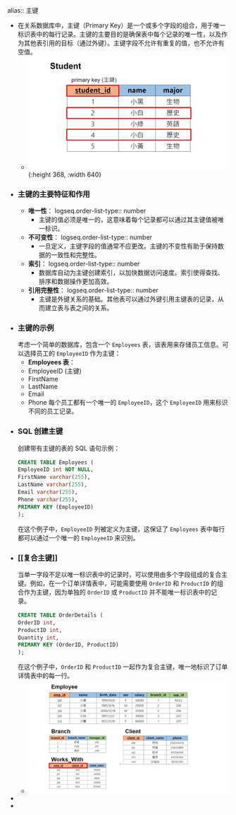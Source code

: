 alias:: 主键

- 在关系数据库中，主键（Primary Key）是一个或多个字段的组合，用于唯一标识表中的每行记录。主键的主要目的是确保表中每个记录的唯一性，以及作为其他表引用的目标（通过外键）。主键字段不允许有重复的值，也不允许有空值。
	- ![image.png](../assets/image_1712928621918_0.png){:height 368, :width 640}
- ### 主键的主要特征和作用
	- **唯一性**：
	  logseq.order-list-type:: number
		- 主键的值必须是唯一的，这意味着每个记录都可以通过其主键值被唯一标识。
	- **不可变性**：
	  logseq.order-list-type:: number
		- 一旦定义，主键字段的值通常不应更改。主键的不变性有助于保持数据的一致性和完整性。
	- **索引**：
	  logseq.order-list-type:: number
		- 数据库自动为主键创建索引，以加快数据访问速度。索引使得查找、排序和数据操作更加高效。
	- **引用完整性**：
	  logseq.order-list-type:: number
		- 主键是外键关系的基础。其他表可以通过外键引用主键表的记录，从而建立表与表之间的关系。
- ### 主键的示例
  考虑一个简单的数据库，包含一个 `Employees` 表，该表用来存储员工信息。可以选择员工的 `EmployeeID` 作为主键：
	- **Employees 表**：
	- EmployeeID (主键)
	- FirstName
	- LastName
	- Email
	- Phone
	  每个员工都有一个唯一的 `EmployeeID`，这个 `EmployeeID` 用来标识不同的员工记录。
- ### SQL 创建主键
  创建带有主键的表的 SQL 语句示例：
  ```sql
  CREATE TABLE Employees (
  EmployeeID int NOT NULL,
  FirstName varchar(255),
  LastName varchar(255),
  Email varchar(255),
  Phone varchar(255),
  PRIMARY KEY (EmployeeID)
  );
  ```
  在这个例子中，`EmployeeID` 列被定义为主键，这保证了 `Employees` 表中每行都可以通过一个唯一的 `EmployeeID` 来识别。
- ### [[复合主键]]
  当单一字段不足以唯一标识表中的记录时，可以使用由多个字段组成的复合主键。例如，在一个订单详情表中，可能需要使用 `OrderID` 和 `ProductID` 的组合作为主键，因为单独的 `OrderID` 或 `ProductID` 并不能唯一标识表中的记录。
  ```sql
  CREATE TABLE OrderDetails (
  OrderID int,
  ProductID int,
  Quantity int,
  PRIMARY KEY (OrderID, ProductID)
  );
  ```
  在这个例子中，`OrderID` 和 `ProductID` 一起作为复合主键，唯一地标识了订单详情表中的每一行。
	- ![image.png](../assets/image_1712929596111_0.png)
-
-